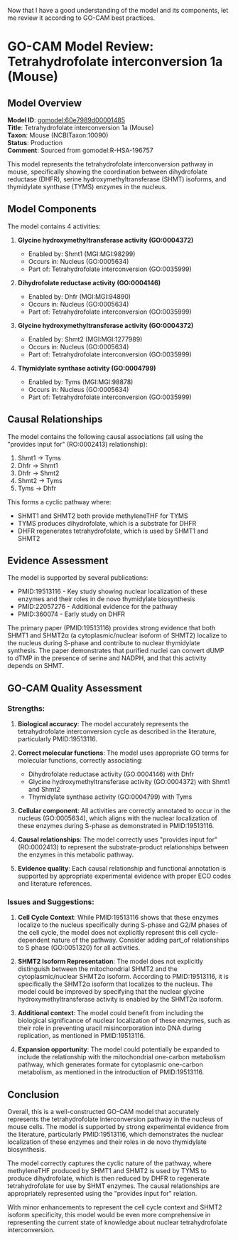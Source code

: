 Now that I have a good understanding of the model and its components, let me review it according to GO-CAM best practices.

# GO-CAM Model Review: Tetrahydrofolate interconversion 1a (Mouse)

## Model Overview

**Model ID**: [gomodel:60e7989d00001485](https://bioregistry.io/go.model:60e7989d00001485)  
**Title**: Tetrahydrofolate interconversion 1a (Mouse)  
**Taxon**: Mouse (NCBITaxon:10090)  
**Status**: Production  
**Comment**: Sourced from gomodel:R-HSA-196757

This model represents the tetrahydrofolate interconversion pathway in mouse, specifically showing the coordination between dihydrofolate reductase (DHFR), serine hydroxymethyltransferase (SHMT) isoforms, and thymidylate synthase (TYMS) enzymes in the nucleus.

## Model Components

The model contains 4 activities:

1. **Glycine hydroxymethyltransferase activity (GO:0004372)** 
   - Enabled by: Shmt1 (MGI:MGI:98299)
   - Occurs in: Nucleus (GO:0005634)
   - Part of: Tetrahydrofolate interconversion (GO:0035999)

2. **Dihydrofolate reductase activity (GO:0004146)**
   - Enabled by: Dhfr (MGI:MGI:94890)
   - Occurs in: Nucleus (GO:0005634)
   - Part of: Tetrahydrofolate interconversion (GO:0035999)

3. **Glycine hydroxymethyltransferase activity (GO:0004372)**
   - Enabled by: Shmt2 (MGI:MGI:1277989)
   - Occurs in: Nucleus (GO:0005634)
   - Part of: Tetrahydrofolate interconversion (GO:0035999)

4. **Thymidylate synthase activity (GO:0004799)**
   - Enabled by: Tyms (MGI:MGI:98878)
   - Occurs in: Nucleus (GO:0005634)
   - Part of: Tetrahydrofolate interconversion (GO:0035999)

## Causal Relationships

The model contains the following causal associations (all using the "provides input for" (RO:0002413) relationship):

1. Shmt1 -> Tyms
2. Dhfr -> Shmt1
3. Dhfr -> Shmt2
4. Shmt2 -> Tyms
5. Tyms -> Dhfr

This forms a cyclic pathway where:
- SHMT1 and SHMT2 both provide methyleneTHF for TYMS
- TYMS produces dihydrofolate, which is a substrate for DHFR
- DHFR regenerates tetrahydrofolate, which is used by SHMT1 and SHMT2

## Evidence Assessment

The model is supported by several publications:
- PMID:19513116 - Key study showing nuclear localization of these enzymes and their roles in de novo thymidylate biosynthesis
- PMID:22057276 - Additional evidence for the pathway
- PMID:360074 - Early study on DHFR

The primary paper (PMID:19513116) provides strong evidence that both SHMT1 and SHMT2α (a cytoplasmic/nuclear isoform of SHMT2) localize to the nucleus during S-phase and contribute to nuclear thymidylate synthesis. The paper demonstrates that purified nuclei can convert dUMP to dTMP in the presence of serine and NADPH, and that this activity depends on SHMT.

## GO-CAM Quality Assessment

### Strengths:

1. **Biological accuracy**: The model accurately represents the tetrahydrofolate interconversion cycle as described in the literature, particularly PMID:19513116.

2. **Correct molecular functions**: The model uses appropriate GO terms for molecular functions, correctly associating:
   - Dihydrofolate reductase activity (GO:0004146) with Dhfr
   - Glycine hydroxymethyltransferase activity (GO:0004372) with Shmt1 and Shmt2
   - Thymidylate synthase activity (GO:0004799) with Tyms

3. **Cellular component**: All activities are correctly annotated to occur in the nucleus (GO:0005634), which aligns with the nuclear localization of these enzymes during S-phase as demonstrated in PMID:19513116.

4. **Causal relationships**: The model correctly uses "provides input for" (RO:0002413) to represent the substrate-product relationships between the enzymes in this metabolic pathway.

5. **Evidence quality**: Each causal relationship and functional annotation is supported by appropriate experimental evidence with proper ECO codes and literature references.

### Issues and Suggestions:

1. **Cell Cycle Context**: While PMID:19513116 shows that these enzymes localize to the nucleus specifically during S-phase and G2/M phases of the cell cycle, the model does not explicitly represent this cell cycle-dependent nature of the pathway. Consider adding part_of relationships to S phase (GO:0051320) for all activities.

2. **SHMT2 Isoform Representation**: The model does not explicitly distinguish between the mitochondrial SHMT2 and the cytoplasmic/nuclear SHMT2α isoform. According to PMID:19513116, it is specifically the SHMT2α isoform that localizes to the nucleus. The model could be improved by specifying that the nuclear glycine hydroxymethyltransferase activity is enabled by the SHMT2α isoform.

3. **Additional context**: The model could benefit from including the biological significance of nuclear localization of these enzymes, such as their role in preventing uracil misincorporation into DNA during replication, as mentioned in PMID:19513116.

4. **Expansion opportunity**: The model could potentially be expanded to include the relationship with the mitochondrial one-carbon metabolism pathway, which generates formate for cytoplasmic one-carbon metabolism, as mentioned in the introduction of PMID:19513116.

## Conclusion

Overall, this is a well-constructed GO-CAM model that accurately represents the tetrahydrofolate interconversion pathway in the nucleus of mouse cells. The model is supported by strong experimental evidence from the literature, particularly PMID:19513116, which demonstrates the nuclear localization of these enzymes and their roles in de novo thymidylate biosynthesis.

The model correctly captures the cyclic nature of the pathway, where methyleneTHF produced by SHMT1 and SHMT2 is used by TYMS to produce dihydrofolate, which is then reduced by DHFR to regenerate tetrahydrofolate for use by SHMT enzymes. The causal relationships are appropriately represented using the "provides input for" relation.

With minor enhancements to represent the cell cycle context and SHMT2 isoform specificity, this model would be even more comprehensive in representing the current state of knowledge about nuclear tetrahydrofolate interconversion.